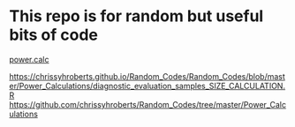# This repo is for random but useful bits of code

<a href="Random_Codes/Power_Calculations/diagnostic_evaluation_samples_SIZE_CALCULATION.R">power.calc</a>

https://chrissyhroberts.github.io/Random_Codes/Random_Codes/blob/master/Power_Calculations/diagnostic_evaluation_samples_SIZE_CALCULATION.R
https://github.com/chrissyhroberts/Random_Codes/tree/master/Power_Calculations
